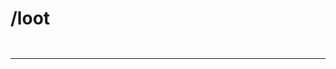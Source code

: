 
# /loot

```{include} ./intro_simple.md
```

```{include} ./intro_advanced.md
```

---

```{include} ./example_1.md
```

```{include} ./example_2.md
```

```{include} ./example_3.md
```
